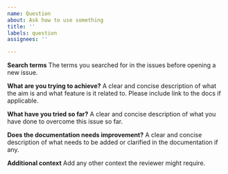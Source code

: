 ```yaml
---
name: Question
about: Ask how to use something
title: ''
labels: question
assignees: ''

---
```


**Search terms**
The terms you searched for in the issues before opening a new issue.

**What are you trying to achieve?**
A clear and concise description of what the aim is and what feature is it related to. Please include link to the docs if applicable.

**What have you tried so far?**
A clear and concise description of what you have done to overcome this issue so far.

**Does the documentation needs improvement?**
A clear and concise description of what needs to be added or clarified in the documentation if any.

**Additional context**
Add any other context the reviewer might require.
